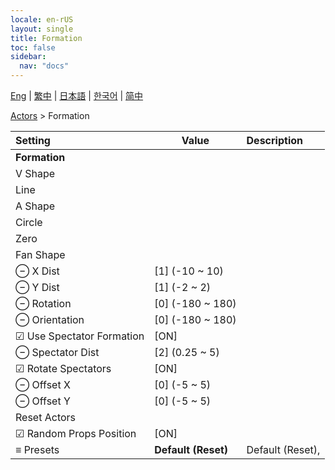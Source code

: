 ```yaml
---
locale: en-rUS
layout: single
title: Formation
toc: false
sidebar:
  nav: "docs"
---
```

[Eng](/dancexr/menu/2025.4/actors/formation) | [繁中](/tw/dancexr/menu/2025.4/actors/formation) | [日本語](/jp/dancexr/menu/2025.4/actors/formation) | [한국어](/kr/dancexr/menu/2025.4/actors/formation) | [简中](/zh/dancexr/menu/2025.4/actors/formation)

[Actors](../menu#Actors) > Formation



| Setting | Value | Description |
| :--- | --- | :--- |
|  <b>Formation</b>|| 
|  V Shape|| 
|  Line|| 
|  A Shape|| 
|  Circle|| 
|  Zero|| 
|  Fan Shape|| 
|  ⊖ X Dist| [1] (-10 ~ 10) | 
|  ⊖ Y Dist| [1] (-2 ~ 2) | 
|  ⊖ Rotation| [0] (-180 ~ 180) | 
|  ⊖ Orientation| [0] (-180 ~ 180) | 
|  ☑ Use Spectator Formation| [ON] | 
|  ⊖ Spectator Dist| [2] (0.25 ~ 5) | 
|  ☑ Rotate Spectators| [ON] | 
|  ⊖ Offset X| [0] (-5 ~ 5) | 
|  ⊖ Offset Y| [0] (-5 ~ 5) | 
|  Reset Actors|| 
|  ☑ Random Props Position| [ON] | 
|  ≡ Presets| **Default (Reset)** | Default (Reset),  |
